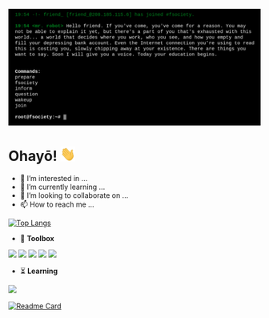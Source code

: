 
![Header](https://raw.githubusercontent.com/YveSSJ/YveSSJ/master/robotheader.png "Header")
# Ohayō! <img src="https://raw.githubusercontent.com/YveSSJ/YveSSJ/master/wave.gif" width="30px"> 
- 👀 I’m interested in ...
- 🌱 I’m currently learning ...
- 💞️ I’m looking to collaborate on ...
- 📫 How to reach me ...


[![Top Langs](https://github-readme-stats.vercel.app/api/top-langs/?username=YveSSJ&langs_count=7&layout=compact&theme=dracula)](https://github.com/YveSSJ/github-readme-stats)

- 🧰 **Toolbox**

![](https://img.shields.io/badge/-.NET-informational?style=flat&logo=visual-studio&logoColor=white&color=99397e)
![](https://img.shields.io/badge/-SSMS-informational?style=flat&logo=microsoft-sql-server&logoColor=white&color=99397e)
![](https://img.shields.io/badge/-VirtualBox-informational?style=flat&logo=virtualbox&logoColor=white&color=99397e)
![](https://img.shields.io/badge/-Git-informational?style=flat&logo=git&logoColor=white&color=99397e)
![](https://img.shields.io/badge/-Excel-informational?style=flat&logo=microsoft-excel&logoColor=white&color=99397e)

- ⏳ **Learning**

![](https://img.shields.io/badge/-Angular-informational?style=flat&logo=angular&logoColor=white&color=99397e)

[![Readme Card](https://github-readme-stats.vercel.app/api/pin/?username=YveSSJ&repo=WsbAdvancedProgramming&theme=dracula)](https://github.com/YveSSJ/github-readme-stats)

